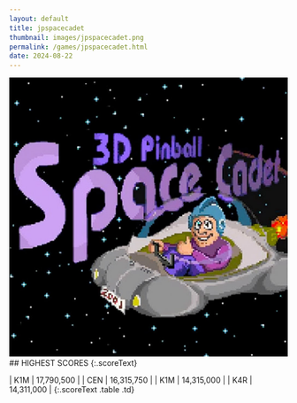 ```yaml
---
layout: default
title: jpspacecadet
thumbnail: images/jpspacecadet.png
permalink: /games/jpspacecadet.html
date: 2024-08-22
---
```


<img src="../images/jpspacecadet.png" class="gameThumbnail img-fluid mx-auto align-middle">
## HIGHEST SCORES
{:.scoreText}

| K1M | 17,790,500 | 
| CEN | 16,315,750 | 
| K1M | 14,315,000 | 
| K4R | 14,311,000 | 
{:.scoreText .table .td}

